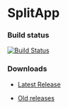 # SplitApp

### Build status
[![Build Status](https://travis-ci.org/Xero-Hige/SplitApp.svg?branch=master)](https://travis-ci.org/Xero-Hige/SplitApp)

### Downloads

* [Latest Release](https://github.com/Xero-Hige/SplitApp/releases/download/v0.0.18alpha/SplitApp0.0.18alpha.apk)

* [Old releases](https://github.com/Xero-Hige/SplitApp/releases)
